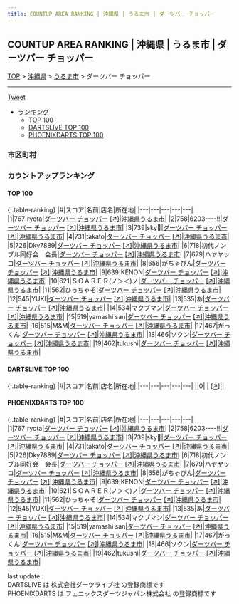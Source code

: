 ```yaml
---
title: COUNTUP AREA RANKING | 沖縄県 | うるま市 | ダーツバー チョッパー
---
```

## COUNTUP AREA RANKING | 沖縄県 | うるま市 | ダーツバー チョッパー

[TOP](/darts/rank/) > [沖縄県](/darts/rank/沖縄県/) > [うるま市](/darts/rank/沖縄県/うるま市/) > ダーツバー チョッパー

___

<a href="https://twitter.com/share?ref_src=twsrc%5Etfw" data-text="COUNTUP AREA RANKING | 沖縄県うるま市ダーツバー チョッパー" class="twitter-share-button" data-hashtags="DARTSLIVE,PHOENIXDARTS,darts,ダーツ" data-show-count="false">Tweet</a>

* [ランキング](#カウントアップランキング)
    * [TOP 100](#top-100)
    * [DARTSLIVE TOP 100](#dartslive-top-100)
    * [PHOENIXDARTS TOP 100](#phoenixdarts-top-100)

### 市区町村

<ul>

</ul>

### カウントアップランキング

#### TOP 100



{:.table-ranking}
|#|スコア|名前|店名|所在地|
|---|---|---|---|---|
|1|767|<span class="rank-name-pd">ryota</span>|<a href="/darts/rank/shops/8672.html">ダーツバー チョッパー</a> <a href="https://vs.phoenixdarts.com/jp/shop/shopDetailInfo/s_8672?s_seq=8672">[↗]</a>|<a href="/darts/rank/沖縄県/うるま市">沖縄県うるま市</a>|
|2|758|<span class="rank-name-pd">6203----!!</span>|<a href="/darts/rank/shops/8672.html">ダーツバー チョッパー</a> <a href="https://vs.phoenixdarts.com/jp/shop/shopDetailInfo/s_8672?s_seq=8672">[↗]</a>|<a href="/darts/rank/沖縄県/うるま市">沖縄県うるま市</a>|
|3|739|<span class="rank-name-pd">sky🦊</span>|<a href="/darts/rank/shops/8672.html">ダーツバー チョッパー</a> <a href="https://vs.phoenixdarts.com/jp/shop/shopDetailInfo/s_8672?s_seq=8672">[↗]</a>|<a href="/darts/rank/沖縄県/うるま市">沖縄県うるま市</a>|
|4|731|<span class="rank-name-pd">takato</span>|<a href="/darts/rank/shops/8672.html">ダーツバー チョッパー</a> <a href="https://vs.phoenixdarts.com/jp/shop/shopDetailInfo/s_8672?s_seq=8672">[↗]</a>|<a href="/darts/rank/沖縄県/うるま市">沖縄県うるま市</a>|
|5|726|<span class="rank-name-pd">Dky7889</span>|<a href="/darts/rank/shops/8672.html">ダーツバー チョッパー</a> <a href="https://vs.phoenixdarts.com/jp/shop/shopDetailInfo/s_8672?s_seq=8672">[↗]</a>|<a href="/darts/rank/沖縄県/うるま市">沖縄県うるま市</a>|
|6|718|<span class="rank-name-pd">初代ノンブル同好会　会長</span>|<a href="/darts/rank/shops/8672.html">ダーツバー チョッパー</a> <a href="https://vs.phoenixdarts.com/jp/shop/shopDetailInfo/s_8672?s_seq=8672">[↗]</a>|<a href="/darts/rank/沖縄県/うるま市">沖縄県うるま市</a>|
|7|679|<span class="rank-name-pd">ハヤヤッコ</span>|<a href="/darts/rank/shops/8672.html">ダーツバー チョッパー</a> <a href="https://vs.phoenixdarts.com/jp/shop/shopDetailInfo/s_8672?s_seq=8672">[↗]</a>|<a href="/darts/rank/沖縄県/うるま市">沖縄県うるま市</a>|
|8|656|<span class="rank-name-pd">がちゃぴん</span>|<a href="/darts/rank/shops/8672.html">ダーツバー チョッパー</a> <a href="https://vs.phoenixdarts.com/jp/shop/shopDetailInfo/s_8672?s_seq=8672">[↗]</a>|<a href="/darts/rank/沖縄県/うるま市">沖縄県うるま市</a>|
|9|639|<span class="rank-name-pd">KENON</span>|<a href="/darts/rank/shops/8672.html">ダーツバー チョッパー</a> <a href="https://vs.phoenixdarts.com/jp/shop/shopDetailInfo/s_8672?s_seq=8672">[↗]</a>|<a href="/darts/rank/沖縄県/うるま市">沖縄県うるま市</a>|
|10|621|<span class="rank-name-pd">ＳＯＡＲＥＲ(ノ＞＜)ノ</span>|<a href="/darts/rank/shops/8672.html">ダーツバー チョッパー</a> <a href="https://vs.phoenixdarts.com/jp/shop/shopDetailInfo/s_8672?s_seq=8672">[↗]</a>|<a href="/darts/rank/沖縄県/うるま市">沖縄県うるま市</a>|
|11|562|<span class="rank-name-pd">ひっちゃそ</span>|<a href="/darts/rank/shops/8672.html">ダーツバー チョッパー</a> <a href="https://vs.phoenixdarts.com/jp/shop/shopDetailInfo/s_8672?s_seq=8672">[↗]</a>|<a href="/darts/rank/沖縄県/うるま市">沖縄県うるま市</a>|
|12|545|<span class="rank-name-pd">YUKI</span>|<a href="/darts/rank/shops/8672.html">ダーツバー チョッパー</a> <a href="https://vs.phoenixdarts.com/jp/shop/shopDetailInfo/s_8672?s_seq=8672">[↗]</a>|<a href="/darts/rank/沖縄県/うるま市">沖縄県うるま市</a>|
|13|535|<span class="rank-name-pd">あ</span>|<a href="/darts/rank/shops/8672.html">ダーツバー チョッパー</a> <a href="https://vs.phoenixdarts.com/jp/shop/shopDetailInfo/s_8672?s_seq=8672">[↗]</a>|<a href="/darts/rank/沖縄県/うるま市">沖縄県うるま市</a>|
|14|534|<span class="rank-name-pd">マクブマン</span>|<a href="/darts/rank/shops/8672.html">ダーツバー チョッパー</a> <a href="https://vs.phoenixdarts.com/jp/shop/shopDetailInfo/s_8672?s_seq=8672">[↗]</a>|<a href="/darts/rank/沖縄県/うるま市">沖縄県うるま市</a>|
|15|519|<span class="rank-name-pd">yamashi san</span>|<a href="/darts/rank/shops/8672.html">ダーツバー チョッパー</a> <a href="https://vs.phoenixdarts.com/jp/shop/shopDetailInfo/s_8672?s_seq=8672">[↗]</a>|<a href="/darts/rank/沖縄県/うるま市">沖縄県うるま市</a>|
|16|515|<span class="rank-name-pd">M&amp;M</span>|<a href="/darts/rank/shops/8672.html">ダーツバー チョッパー</a> <a href="https://vs.phoenixdarts.com/jp/shop/shopDetailInfo/s_8672?s_seq=8672">[↗]</a>|<a href="/darts/rank/沖縄県/うるま市">沖縄県うるま市</a>|
|17|467|<span class="rank-name-pd">がっくん</span>|<a href="/darts/rank/shops/8672.html">ダーツバー チョッパー</a> <a href="https://vs.phoenixdarts.com/jp/shop/shopDetailInfo/s_8672?s_seq=8672">[↗]</a>|<a href="/darts/rank/沖縄県/うるま市">沖縄県うるま市</a>|
|18|466|<span class="rank-name-pd">ソクン</span>|<a href="/darts/rank/shops/8672.html">ダーツバー チョッパー</a> <a href="https://vs.phoenixdarts.com/jp/shop/shopDetailInfo/s_8672?s_seq=8672">[↗]</a>|<a href="/darts/rank/沖縄県/うるま市">沖縄県うるま市</a>|
|19|462|<span class="rank-name-pd">tukushi</span>|<a href="/darts/rank/shops/8672.html">ダーツバー チョッパー</a> <a href="https://vs.phoenixdarts.com/jp/shop/shopDetailInfo/s_8672?s_seq=8672">[↗]</a>|<a href="/darts/rank/沖縄県/うるま市">沖縄県うるま市</a>|


#### DARTSLIVE TOP 100



{:.table-ranking}
|#|スコア|名前|店名|所在地|
|---|---|---|---|---|
||0|<span class="rank-name-dl"> </span>|<a href="/darts/rank/shops/.html"></a> <a href="">[↗]</a>|<a href="/darts/rank//"></a>|


#### PHOENIXDARTS TOP 100



{:.table-ranking}
|#|スコア|名前|店名|所在地|
|---|---|---|---|---|
|1|767|<span class="rank-name-pd">ryota</span>|<a href="/darts/rank/shops/8672.html">ダーツバー チョッパー</a> <a href="https://vs.phoenixdarts.com/jp/shop/shopDetailInfo/s_8672?s_seq=8672">[↗]</a>|<a href="/darts/rank/沖縄県/うるま市">沖縄県うるま市</a>|
|2|758|<span class="rank-name-pd">6203----!!</span>|<a href="/darts/rank/shops/8672.html">ダーツバー チョッパー</a> <a href="https://vs.phoenixdarts.com/jp/shop/shopDetailInfo/s_8672?s_seq=8672">[↗]</a>|<a href="/darts/rank/沖縄県/うるま市">沖縄県うるま市</a>|
|3|739|<span class="rank-name-pd">sky🦊</span>|<a href="/darts/rank/shops/8672.html">ダーツバー チョッパー</a> <a href="https://vs.phoenixdarts.com/jp/shop/shopDetailInfo/s_8672?s_seq=8672">[↗]</a>|<a href="/darts/rank/沖縄県/うるま市">沖縄県うるま市</a>|
|4|731|<span class="rank-name-pd">takato</span>|<a href="/darts/rank/shops/8672.html">ダーツバー チョッパー</a> <a href="https://vs.phoenixdarts.com/jp/shop/shopDetailInfo/s_8672?s_seq=8672">[↗]</a>|<a href="/darts/rank/沖縄県/うるま市">沖縄県うるま市</a>|
|5|726|<span class="rank-name-pd">Dky7889</span>|<a href="/darts/rank/shops/8672.html">ダーツバー チョッパー</a> <a href="https://vs.phoenixdarts.com/jp/shop/shopDetailInfo/s_8672?s_seq=8672">[↗]</a>|<a href="/darts/rank/沖縄県/うるま市">沖縄県うるま市</a>|
|6|718|<span class="rank-name-pd">初代ノンブル同好会　会長</span>|<a href="/darts/rank/shops/8672.html">ダーツバー チョッパー</a> <a href="https://vs.phoenixdarts.com/jp/shop/shopDetailInfo/s_8672?s_seq=8672">[↗]</a>|<a href="/darts/rank/沖縄県/うるま市">沖縄県うるま市</a>|
|7|679|<span class="rank-name-pd">ハヤヤッコ</span>|<a href="/darts/rank/shops/8672.html">ダーツバー チョッパー</a> <a href="https://vs.phoenixdarts.com/jp/shop/shopDetailInfo/s_8672?s_seq=8672">[↗]</a>|<a href="/darts/rank/沖縄県/うるま市">沖縄県うるま市</a>|
|8|656|<span class="rank-name-pd">がちゃぴん</span>|<a href="/darts/rank/shops/8672.html">ダーツバー チョッパー</a> <a href="https://vs.phoenixdarts.com/jp/shop/shopDetailInfo/s_8672?s_seq=8672">[↗]</a>|<a href="/darts/rank/沖縄県/うるま市">沖縄県うるま市</a>|
|9|639|<span class="rank-name-pd">KENON</span>|<a href="/darts/rank/shops/8672.html">ダーツバー チョッパー</a> <a href="https://vs.phoenixdarts.com/jp/shop/shopDetailInfo/s_8672?s_seq=8672">[↗]</a>|<a href="/darts/rank/沖縄県/うるま市">沖縄県うるま市</a>|
|10|621|<span class="rank-name-pd">ＳＯＡＲＥＲ(ノ＞＜)ノ</span>|<a href="/darts/rank/shops/8672.html">ダーツバー チョッパー</a> <a href="https://vs.phoenixdarts.com/jp/shop/shopDetailInfo/s_8672?s_seq=8672">[↗]</a>|<a href="/darts/rank/沖縄県/うるま市">沖縄県うるま市</a>|
|11|562|<span class="rank-name-pd">ひっちゃそ</span>|<a href="/darts/rank/shops/8672.html">ダーツバー チョッパー</a> <a href="https://vs.phoenixdarts.com/jp/shop/shopDetailInfo/s_8672?s_seq=8672">[↗]</a>|<a href="/darts/rank/沖縄県/うるま市">沖縄県うるま市</a>|
|12|545|<span class="rank-name-pd">YUKI</span>|<a href="/darts/rank/shops/8672.html">ダーツバー チョッパー</a> <a href="https://vs.phoenixdarts.com/jp/shop/shopDetailInfo/s_8672?s_seq=8672">[↗]</a>|<a href="/darts/rank/沖縄県/うるま市">沖縄県うるま市</a>|
|13|535|<span class="rank-name-pd">あ</span>|<a href="/darts/rank/shops/8672.html">ダーツバー チョッパー</a> <a href="https://vs.phoenixdarts.com/jp/shop/shopDetailInfo/s_8672?s_seq=8672">[↗]</a>|<a href="/darts/rank/沖縄県/うるま市">沖縄県うるま市</a>|
|14|534|<span class="rank-name-pd">マクブマン</span>|<a href="/darts/rank/shops/8672.html">ダーツバー チョッパー</a> <a href="https://vs.phoenixdarts.com/jp/shop/shopDetailInfo/s_8672?s_seq=8672">[↗]</a>|<a href="/darts/rank/沖縄県/うるま市">沖縄県うるま市</a>|
|15|519|<span class="rank-name-pd">yamashi san</span>|<a href="/darts/rank/shops/8672.html">ダーツバー チョッパー</a> <a href="https://vs.phoenixdarts.com/jp/shop/shopDetailInfo/s_8672?s_seq=8672">[↗]</a>|<a href="/darts/rank/沖縄県/うるま市">沖縄県うるま市</a>|
|16|515|<span class="rank-name-pd">M&amp;M</span>|<a href="/darts/rank/shops/8672.html">ダーツバー チョッパー</a> <a href="https://vs.phoenixdarts.com/jp/shop/shopDetailInfo/s_8672?s_seq=8672">[↗]</a>|<a href="/darts/rank/沖縄県/うるま市">沖縄県うるま市</a>|
|17|467|<span class="rank-name-pd">がっくん</span>|<a href="/darts/rank/shops/8672.html">ダーツバー チョッパー</a> <a href="https://vs.phoenixdarts.com/jp/shop/shopDetailInfo/s_8672?s_seq=8672">[↗]</a>|<a href="/darts/rank/沖縄県/うるま市">沖縄県うるま市</a>|
|18|466|<span class="rank-name-pd">ソクン</span>|<a href="/darts/rank/shops/8672.html">ダーツバー チョッパー</a> <a href="https://vs.phoenixdarts.com/jp/shop/shopDetailInfo/s_8672?s_seq=8672">[↗]</a>|<a href="/darts/rank/沖縄県/うるま市">沖縄県うるま市</a>|
|19|462|<span class="rank-name-pd">tukushi</span>|<a href="/darts/rank/shops/8672.html">ダーツバー チョッパー</a> <a href="https://vs.phoenixdarts.com/jp/shop/shopDetailInfo/s_8672?s_seq=8672">[↗]</a>|<a href="/darts/rank/沖縄県/うるま市">沖縄県うるま市</a>|


<div class="footer border-top border-gray-light mt-5 pt-3 text-right text-gray">
    last update : <span style="font-weight: italic" id="foot_last_modified"></span><br />
    DARTSLIVE は 株式会社ダーツライブ社 の登録商標です<br />
    PHOENIXDARTS は フェニックスダーツジャパン株式会社 の登録商標です<br />
</div>

<script src="https://cdnjs.cloudflare.com/ajax/libs/jquery.tablesorter/2.31.3/js/jquery.tablesorter.min.js" integrity="sha512-qzgd5cYSZcosqpzpn7zF2ZId8f/8CHmFKZ8j7mU4OUXTNRd5g+ZHBPsgKEwoqxCtdQvExE5LprwwPAgoicguNg==" crossorigin="anonymous" referrerpolicy="no-referrer"></script>
<link rel="stylesheet" href="https://cdnjs.cloudflare.com/ajax/libs/jquery.tablesorter/2.31.3/css/theme.default.min.css" integrity="sha512-wghhOJkjQX0Lh3NSWvNKeZ0ZpNn+SPVXX1Qyc9OCaogADktxrBiBdKGDoqVUOyhStvMBmJQ8ZdMHiR3wuEq8+w==" crossorigin="anonymous" referrerpolicy="no-referrer" />
<script>
$(function() {
    $(".table-ranking").tablesorter({sortList:[[0, 0]]});
    $("#foot_last_modified").text(formatDate(new Date(document.lastModified), 'yyyy-MM-dd HH:mm:ss'));
});
</script>

<script async src="https://platform.twitter.com/widgets.js" charset="utf-8"></script>